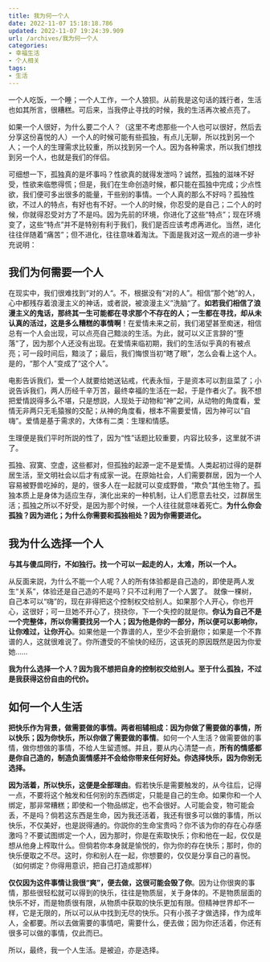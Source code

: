 ```yaml
---
title: 我为何一个人
date: 2022-11-07 15:18:18.786
updated: 2022-11-07 19:24:39.909
url: /archives/我为何一个人
categories: 
- 幸福生活
- 个人相关
tags: 
- 生活
---
```


一个人吃饭，一个睡；一个人工作，一个人狼狈。从前我是这句话的践行者，生活也如其所言，很糟糕。可后来，当我停止寻找的时候，我的生活再次被点亮了。

如果一个人很好，为什么要二个人？（这里不考虑那些一个人也可以很好，然后去分享这份喜悦的人）一个人的时候可能有些孤独，有点儿无聊，所以找到另一个人；一个人的生理需求比较重，所以找到另一个人。因为各种需求，所以我们想找到另一个人，也就是我们的伴侣。

可细想一下，孤独真的是坏事吗？性欲真的就得发泄吗？诚然，孤独的滋味不好受，性欲来临憋得慌；但是，我们在生命创造时候，都只能在孤独中完成；少点性欲，我们便可多出很多的能量，干些别的事情。一个人真的那么不好吗？孤独性欲，不过人的特点，有好也有不好。一个人的时候，你忍受的是自己；二个人的时候，你就得忍受对方了不是吗。因为先前的环境，你进化了这些“特点”；现在环境变了，这些“特点”并不是特别有利于我们，我们是否应该考虑再进化。当然，进化往往伴随着“痛苦”；但不进化，往往意味着淘汰。下面是我对这一观点的进一步补充说明：

## 我们为何需要一个人

在现实中，我们很难找到“对的人“。不，根据没有“对的人”。相信”那个她”的人，心中都残存着浪漫主义的神话，或者説，被浪漫主义”洗脑“了。**如若我们相信了浪漫主义的鬼话，那终其一生可能都在寻求那个不存在的人；一生都在寻找，却从未认真的活过，这是多么糟糕的事情啊**！在爱情未来之前，我们渴望甚至痴迷，相信总有一个人会出现，可以点亮自己黯淡的生活。为此，就可以义正言辞的“堕落”了，因为那个人还没有出现。在爱情来临初期，我们的生活似乎真的有被点亮；可一段时间后，黯淡了；最后，我们悔恨当初“瞎了眼”，怎么会看上这个人。 是的，“那个人”变成了“这个人”。

电影告诉我们，爱一个人就要给她送钻戒，代表永恒，于是资本可以割韭菜了；小说告诉我们，两人历经千辛万苦，最终幸福的生活在一起，于是作者火了。我不想把爱情説得多么不堪，只是想説，人现处于动物和“神”之间，从动物的角度看，爱情无非两只无毛猿猴的交配；从神的角度看，根本不需要爱情，因为神可以“自嗨”。爱情是基于需求的，大体有二类：生理和情感。

生理便是我们平时所説的性了，因为“性”话题比较重要，内容比较多，这里就不讲了。

孤独、寂寞、空虚，这些都对，但孤独的起源一定不是爱情。人类起初过得的是群居生活，至文明社会以后才有成家一说。在原始社会，人们需要群居，因为一个人容易被野兽吃掉的，是的，很多人在一起就可以变成野兽，“欺负”其他生物了。孤独本质上是身体为适应生存，演化出来的一种机制，让人们愿意去社交，过群居生活；孤独之所以不好受，是因为那个时候，一个人往往就意味着死亡。**为什么你会孤独？因为进化；为什么你需要和孤独相处？因为你需要进化。**

## 我为什么选择一个人

**与其与傻瓜同行，不如独行。找一个可以一起走的人，太难，所以一个人。**

从反面来説，为什么不能一个人呢？人的所有体验都是自己造的，即使是两人发生“关系”，体验还是自己造的不是吗？只不过利用了一个人罢了。 就像一棵树，自己本可以“嗨”的，现在非得把这个控制权交给别人。如果那个人开心，你也开心，这很好；可一旦她不开心了，挠挠你，下一个失控的就是你。**你认为自己不是一个完整体，所以你需要找另一个人；因为他是你的一部分，所以便可以影响你，让你难过，让你开心**。如果他是一个靠谱的人，至少不会折磨你；如果是一个不靠谱的人，这就很难说了。你所遭受的不愉快的经历，这该死的原因既然是因为你爱她……

**我为什么选择一个人？因为我不想把自身的控制权交给别人。至于什么孤独，不过是我获得这份自由的代价。**

## 如何一个人生活

**把快乐作为背景，做需要做的事情。两者相辅相成：因为你做了需要做的事情，所以快乐；因为你快乐，所以你做了需要做的事情**。如何一个人生活？做需要做的事情，做你想做的事情，不给人生留遗憾。并且，要从内心清楚一点，**所有的情感都是你自己造的，制造负面情感并不会给你带来任何好处。你选择快乐，因为你别无选择。**

**因为活着，所以快乐，这便是全部理由**。假若快乐是需要触发的，从今往后，记得一点，不要将这个触发和任何别的东西绑定，只能是自己的生命。如果你和一个人绑定，那非常糟糕；即使和一个物品绑定，也不会很好。人可能会变，物可能会丢，不是吗？倘若这东西是生命，因为我还活着，我还有很多可以做的事情，所以快乐，不仅美好，也是説得通的。你説你的生命宝贵吗？你不该为你的存在心存感激吗？不要试图绑定一个人，因为那时，你是在索取快乐；你和他在一起，仅仅是想从他身上榨取什么。但倘若你本身就是愉悦的，你为你的存在快乐；那时，你的快乐便取之不尽。这时，你和别人在一起，你想要的，仅仅是分享自己的喜悦。（如何绑定？你得用意识，把自己打造成那样）

**仅仅因为这件事情让我很“爽”，便去做，这很可能会毁了你**。因为让你很爽的事情，那些很轻松就可以得到的快乐，往往是物质层，关于身体的。不是物质层面的快乐不好，而是物质很有限，从物质中获取的快乐更加有限。但精神世界却不一样，它是无限的，所以可以从中找到无尽的快乐。只有小孩子才做选择，作为成年人，全都要。所以去做需要的事情吧，需要什么，便去做；因为你还活着，你还有很多可以做的事情，仅此而已。

所以，最终，我一个人生活。是被迫，亦是选择。
